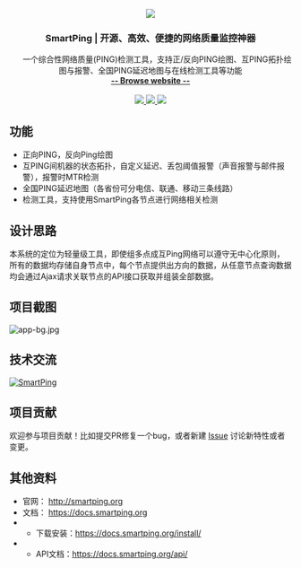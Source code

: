 <p align="center">
    <a href="http://smartping.org">
        <img src="http://smartping.org/logo.png">
    </a>
    <h3 align="center">SmartPing | 开源、高效、便捷的网络质量监控神器</h3>
    <p align="center">
        一个综合性网络质量(PING)检测工具，支持正/反向PING绘图、互PING拓扑绘图与报警、全国PING延迟地图与在线检测工具等功能
        <br>
        <a href="http://smartping.org"><strong>-- Browse website --</strong></a>
        <br>
        <br>
        <a href="https://goreportcard.com/report/github.com/gy-games/smartping">
            <img src="https://goreportcard.com/badge/github.com/gy-games/smartping" >
        </a>
         <a href="https://github.com/gy-games/smartping/releases">
             <img src="https://img.shields.io/github/release/gy-games/smartping.svg" >
         </a>
         <a href="https://github.com/gy-games/smartping/blob/master/LICENSE">
             <img src="https://img.shields.io/hexpm/l/plug.svg" >
         </a>
    </p>    
</p>

## 功能 ##

- 正向PING，反向Ping绘图
- 互PING间机器的状态拓扑，自定义延迟、丢包阈值报警（声音报警与邮件报警），报警时MTR检测
- 全国PING延迟地图（各省份可分电信、联通、移动三条线路）
- 检测工具，支持使用SmartPing各节点进行网络相关检测

## 设计思路 ##

本系统的定位为轻量级工具，即使组多点成互Ping网络可以遵守无中心化原则，所有的数据均存储自身节点中，每个节点提供出方向的数据，从任意节点查询数据均会通过Ajax请求关联节点的API接口获取并组装全部数据。
## 项目截图 ##

![app-bg.jpg](http://smartping.org/assets/img/app-bg.png "")

## 技术交流

<a target="_blank" href="//shang.qq.com/wpa/qunwpa?idkey=dd689e43fd8ecfeb28bffc31d53cb058c6ea23263aa1a34fc032efaf91aae924"><img border="0" src="http://pub.idqqimg.com/wpa/images/group.png" alt="SmartPing" title="SmartPing"></a>

## 项目贡献

欢迎参与项目贡献！比如提交PR修复一个bug，或者新建 [Issue](https://github.com/gy-games/smartping/issues/) 讨论新特性或者变更。

## 其他资料 ##

- 官网： http://smartping.org
- 文档： https://docs.smartping.org
- - 下载安装：https://docs.smartping.org/install/
- - API文档：https://docs.smartping.org/api/
